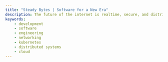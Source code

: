 ```yaml
---
title: "Steady Bytes | Software for a New Era"
description: The future of the internet is realtime, secure, and distributed. We are building that future today.
keywords:
    - development
    - software
    - engineering
    - networking
    - kubernetes
    - distributed systems
    - cloud
---
```

